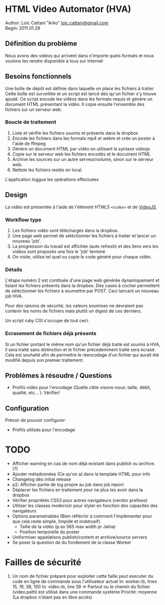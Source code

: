 # HTML Video Automator (HVA)

Author: Loïc Cattani "Arko" <loic.cattani@gmail.com>  
Begin:  2011.01.28

## Définition du problème

Nous avons des vidéos qui arrivent dans n'importe quels formats et nous voulons les rendre disponible à tous sur internet

## Besoins fonctionnels

Une boîte de dépôt est définie dans laquelle on place les fichiers à traiter. Cette boîte est surveillée et un script est lancé dès qu'un fichier s'y trouve ajouté. Ce script encode les vidéos dans les formats requis et génère un document HTML présentant la vidéo. Il copie ensuite l'ensemble des fichiers sur un serveur web.

### Boucle de traitement

  1. Liste et vérifie les fichiers soumis et présents dans la dropbox
  2. Encode les fichiers dans les formats mp4 et webm et crée un poster à l'aide de ffmpeg
  3. Génère un document HTML par vidéo en utilisant la syntaxe videojs
  4. Copie sur le serveur web les fichiers encodés et le document HTML
  5. Archive les sources sur un autre serveur/volume, sinon sur le serveur web.
  6. Nettoie les fichiers restés en local.

L'application loggue les opérations effectuées

## Design

La vidéo est présentée à l'aide de l'élément HTML5 `<video>` et de [VideoJS](http://videojs.com/).

### Workflow type

1. Les fichiers vidéo sont téléchargés dans la dropbox.
2. Une page web permet de séléctionner les fichiers à traiter et lancer un nouveau 'job'.
3. La progression du travail est affichée (auto refresh) et des liens vers les vidéos sont proposés une fois le 'job' terminé
4. On visite, utilise tel quel ou copie le code généré pour chaque vidéo.

### Détails

L'étape numéro 2 est contituée d'une page web générée dynamiquement et listant les fichiers présents dans la dropbox. Des cases à cocher permettent de séléctionner les fichiers à soumettre par POST. Ceci lancant un nouveau job HVA.

Pour des raisons de sécurité, les valeurs soumises ne devraient pas contenir les noms de fichiers mais plutôt un digest de ces derniers.

Un script ruby CGI s'occupe de tout ceci.

### Ecrasement de fichiers déjà présents

Si un fichier portant le même nom qu'un fichier déjà traité est soumis à HVA, il sera traité sans distinction et le fichier précedemment traité sera écrasé. Cela est souhaité afin de permettre le réencodage d'un fichier qui aurait été modifié depuis son premier traitement.

## Problèmes à résoudre / Questions

  - Profils vidéo pour l'encodage (Quelle cible visons-nous: taille, débit, qualité, etc... ): Vérifier!

## Configuration

Prévoir de pouvoir configurer:

  - Profils utilisés pour l'encodage

# TODO

  - Afficher warning en cas de nom déjà existant dans publish ou archive. (?)
  - Ajouter métadonnées (Ce qu'on a) dans la template HTML pour info
  - Changelog dès initial release
  - p2: Afficher partie de log propre au job dans job report
  - Déplacer les fichiers en traitement pour ne plus les avoir dans la dropbox
  - Vérifier propriétés CSS3 pour autres navigateurs (vendor prefixes)
  - Utiliser les classes modernizr pour styler en fonction des capacités des navigateurs
  - Options parametrables (Bien réfléchir à comment l'implémenter pour que cela reste simple, limpide et inobtrusif)
    - Taille de la vidéo (p.ex 565 max width pr Jahia)
    - Position temporelle du poster
  - Uniformiser appelations publish/content et archive/source servers
  - Se poser la question de du fondement de la classe Worker
  
# Failles de sécurité

  1. Un nom de fichier préparé pour exploiter cette faille peut executer du code en ligne de commande sous l'utilisateur actuel
     In: worker.rb, lines 15, 19, 38, 100
     In: video.rb, line 38
     => Partout ou le chemin du fichier (video.path) est utilisé dans une commande système
     Priorité: moyenne (La dropbox n'étant pas en libre accès)
  
